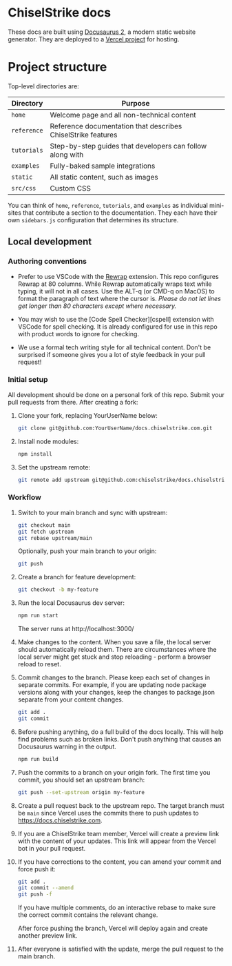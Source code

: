 # ChiselStrike docs

These docs are built using [Docusaurus 2][docusaurus], a modern static website
generator. They are deployed to a [Vercel project][vercel-project] for hosting.

# Project structure

Top-level directories are:

| Directory | Purpose |
| --- | --- |
| `home` | Welcome page and all non-technical content |
| `reference` | Reference documentation that describes ChiselStrike features |
| `tutorials` | Step-by-step guides that developers can follow along with |
| `examples` | Fully-baked sample integrations |
| `static` | All static content, such as images |
| `src/css` | Custom CSS |

You can think of `home`, `reference`, `tutorials`, and `examples` as individual
mini-sites that contribute a section to the documentation.  They each have their
own `sidebars.js` configuration that determines its structure.

## Local development

### Authoring conventions

- Prefer to use VSCode with the [Rewrap][rewrap] extension. This repo configures
  Rewrap at 80 columns. While Rewrap automatically wraps text while typing, it
  will not in all cases. Use the ALT-q (or CMD-q on MacOS) to format the
  paragraph of text where the cursor is. *Please do not let lines get longer
  than 80 characters except where necessary.*

- You may wish to use the [Code Spell Checker][cspell] extension with VSCode for
  spell checking. It is already configured for use in this repo with product
  words to ignore for checking.

- We use a formal tech writing style for all technical content. Don't be
  surprised if someone gives you a lot of style feedback in your pull request!

### Initial setup

All development should be done on a personal fork of this repo. Submit your pull
requests from there. After creating a fork:

1. Clone your fork, replacing YourUserName below:

   ```bash
   git clone git@github.com:YourUserName/docs.chiselstrike.com.git
   ```

1. Install node modules:

   ```bash
   npm install
   ```

1. Set the upstream remote:

   ```bash
   git remote add upstream git@github.com:chiselstrike/docs.chiselstrike.com.git
   ```

### Workflow

1. Switch to your main branch and sync with upstream:

   ```bash
   git checkout main
   git fetch upstream
   git rebase upstream/main
   ```

   Optionally, push your main branch to your origin:

   ```bash
   git push
   ```

1. Create a branch for feature development:

   ```bash
   git checkout -b my-feature
   ```

1. Run the local Docusaurus dev server:

   ```bash
   npm run start
   ```

   The server runs at http://localhost:3000/

1. Make changes to the content. When you save a file, the local server should
   automatically reload them. There are circumstances where the local server
   might get stuck and stop reloading - perform a browser reload to reset.

1. Commit changes to the branch. Please keep each set of changes in separate
   commits. For example, if you are updating node package versions along with
   your changes, keep the changes to package.json separate from your content
   changes.

   ```bash
   git add .
   git commit
   ```

1. Before pushing anything, do a full build of the docs locally. This will help
   find problems such as broken links. Don't push anything that causes an
   Docusaurus warning in the output.

   ```bash
   npm run build
   ```

1. Push the commits to a branch on your origin fork. The first time you commit,
   you should set an upstream branch:

   ```bash
   git push --set-upstream origin my-feature
   ```

1. Create a pull request back to the upstream repo. The target branch must be
   `main` since Vercel uses the commits there to push updates to
   https://docs.chiselstrike.com.

1. If you are a ChiselStrike team member, Vercel will create a preview link with
   the content of your updates. This link will appear from the Vercel bot in
   your pull request.

1. If you have corrections to the content, you can amend your commit and force
   push it:

   ```bash
   git add .
   git commit --amend
   git push -f
   ```

   If you have multiple comments, do an interactive rebase to make sure the
   correct commit contains the relevant change.

   After force pushing the branch, Vercel will deploy again and create another
   preview link.

1. After everyone is satisfied with the update, merge the pull request to the
   main branch.


[docusaurus]: https://docusaurus.io/
[vercel-project]: https://vercel.com/chiselstrike/docs-chiselstrike-com
[rewrap]: https://marketplace.visualstudio.com/items?itemName=stkb.rewrap
